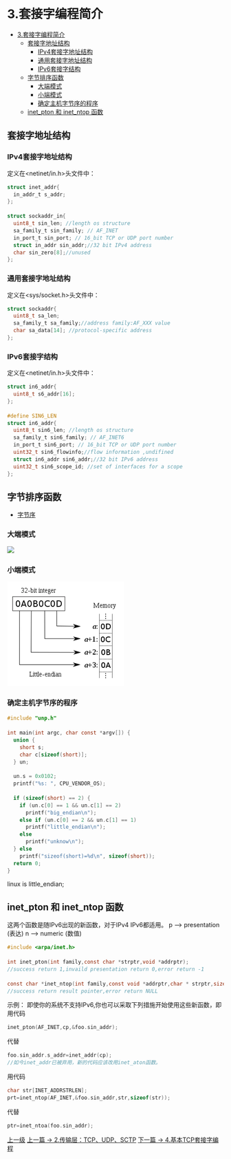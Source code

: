 # 3.套接字编程简介


<!-- @import "[TOC]" {cmd="toc" depthFrom=1 depthTo=6 orderedList=false} -->
<!-- code_chunk_output -->

* [3.套接字编程简介](#3套接字编程简介)
	* [套接字地址结构](#套接字地址结构)
		* [IPv4套接字地址结构](#ipv4套接字地址结构)
		* [通用套接字地址结构](#通用套接字地址结构)
		* [IPv6套接字结构](#ipv6套接字结构)
	* [字节排序函数](#字节排序函数)
		* [大端模式](#大端模式)
		* [小端模式](#小端模式)
		* [确定主机字节序的程序](#确定主机字节序的程序)
	* [inet_pton 和 inet_ntop 函数](#inet_pton-和-inet_ntop-函数)

<!-- /code_chunk_output -->


## 套接字地址结构

### IPv4套接字地址结构

定义在<netinet/in.h>头文件中：

```c
struct inet_addr{
  in_addr_t s_addr;
};

struct sockaddr_in{
  uint8_t sin_len; //length os structure
  sa_family_t sin_family; // AF_INET
  in_port_t sin_port; // 16_bit TCP or UDP port number
  struct in_addr sin_addr;//32 bit IPv4 address
  char sin_zero[8];//unused
};
```

### 通用套接字地址结构
定义在<sys/socket.h>头文件中：
```c
struct sockaddr{
  uint8_t sa_len;
  sa_family_t sa_family;//address family:AF_XXX value
  char sa_data[14]; //protocol-specific address
};
```

### IPv6套接字结构

定义在<netinet/in.h>头文件中：

```c
struct in6_addr{
  uint8_t s6_addr[16];
};

#define SIN6_LEN
struct in6_addr{
  uint8_t sin6_len; //length os structure
  sa_family_t sin6_family; // AF_INET6
  in_port_t sin6_port; // 16_bit TCP or UDP port number
  uint32_t sin6_flowinfo;//flow information ,undifined
  struct in6_addr sin6_addr;//32 bit IPv6 address
  uint32_t sin6_scope_id; //set of interfaces for a scope
};
```

## 字节排序函数

* [字节序](https://zh.wikipedia.org/wiki/%E5%AD%97%E8%8A%82%E5%BA%8F)

### 大端模式

![](../images/socket_program_into_201710302305_1.png)

### 小端模式

![](../images/socket_program_into_201710302305_2.png)

### 确定主机字节序的程序

```c
#include "unp.h"

int main(int argc, char const *argv[]) {
  union {
    short s;
    char c[sizeof(short)];
  } un;

  un.s = 0x0102;
  printf("%s: ", CPU_VENDOR_OS);

  if (sizeof(short) == 2) {
    if (un.c[0] == 1 && un.c[1] == 2)
      printf("big_endian\n");
    else if (un.c[0] == 2 && un.c[1] == 1)
      printf("little_endian\n");
    else
      printf("unknow\n");
  } else
    printf("sizeof(short)=%d\n", sizeof(short));
  return 0;
}
```
linux is little_endian;

## inet_pton 和 inet_ntop 函数
这两个函数是随IPv6出现的新函数，对于IPv4 IPv6都适用。
p --> presentation (表达)
n --> numeric (数值)
```c
#include <arpa/inet.h>

int inet_pton(int family,const char *strptr,void *addrptr);
//success return 1,invaild presentation return 0,error return -1

const char *inet_ntop(int family,const void *addrptr,char * strptr,size_t len);
//success return result pointer,error return NULL
```

示例：
即使你的系统不支持IPv6,你也可以采取下列措施开始使用这些新函数，即用代码
```c
inet_pton(AF_INET,cp,&foo.sin_addr);
```
代替
```c
foo.sin_addr.s_addr=inet_addr(cp);
//如今inet_addr已被弃用，新的代码应该改用inet_aton函数。
```
用代码
```c
char str[INET_ADDRSTRLEN];
prt=inet_ntop(AF_INET,&foo.sin_addr,str,sizeof(str));
```
代替
```c
ptr=inet_ntoa(foo.sin_addr);
```


[上一级](README.md)
[上一篇 -> 2.传输层：TCP、UDP、SCTP](2_transport_layer.md)
[下一篇 -> 4.基本TCP套接字编程](4_basic_tcp_socket.md)
